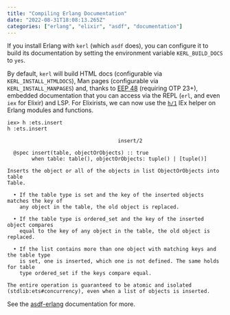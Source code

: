 ```yaml
---
title: "Compiling Erlang Documentation"
date: "2022-08-31T18:08:13.265Z"
categories: ["erlang", "elixir", "asdf", "documentation"]
---
```


If you install Erlang with `kerl` (which `asdf` does), you can configure it to build its documentation by setting the environment variable `KERL_BUILD_DOCS` to `yes`.

By default, `kerl` will build HTML docs (configurable via `KERL_INSTALL_HTMLDOCS`), Man pages (configurable via `KERL_INSTALL_MANPAGES`) and, thanks to [EEP 48](https://www.erlang.org/eeps/eep-0048) (requiring OTP 23+), embedded documentation that you can access via the REPL (`erl`, and even `iex` for Elixir) and LSP. For Elixirists, we can now use the [`h/1`](https://hexdocs.pm/iex/IEx.Helpers.html#h/1) IEx helper on Erlang modules and functions.

```
iex> h :ets.insert
h :ets.insert

                                    insert/2

  @spec insert(table, objectOrObjects) :: true
        when table: table(), objectOrObjects: tuple() | [tuple()]

Inserts the object or all of the objects in list ObjectOrObjects into table
Table.

  • If the table type is set and the key of the inserted objects matches the key of
    any object in the table, the old object is replaced.

  • If the table type is ordered_set and the key of the inserted object compares
    equal to the key of any object in the table, the old object is replaced.

  • If the list contains more than one object with matching keys and the table type
    is set, one is inserted, which one is not defined. The same holds for table
    type ordered_set if the keys compare equal.

The entire operation is guaranteed to be atomic and isolated
(stdlib:ets#concurrency), even when a list of objects is inserted.
```

See the [asdf-erlang](https://github.com/asdf-vm/asdf-erlang#getting-erlang-documentation) documentation for more.
